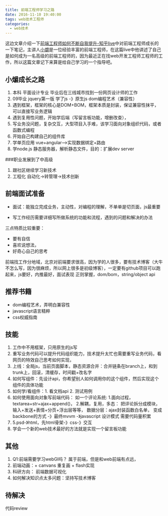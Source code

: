 ```yaml
---
title: 前端工程师学习之路
date: 2016-11-10 19:40:00
tags: web技术工程师
categories:
  - web技术
---
```

这边文章介绍一下[前端工程师如何不断自我提升-知乎live](https://www.zhihu.com/lives/775335499169542144)中对前端工程师成长的一下笔记，主讲人[小爝](https://www.zhihu.com/people/xiao-jue-83)是一位经验丰富的前端工程师，在这篇live中他讲述了自己是如何成为一名高级的前端工程师的，因为最近正在找web开发工程师工程师的工作，所以这篇文章记下来算是给自己学习的一个指导吧。
## 小爝成长之路
1. 本科 平面设计专业 毕业后在三线城市找到一份网页设计师的工作
2. 09毕业 jquery第一版 学了js -》原生js dom编程艺术（兼容性）
3. 遇到框架，框架的核心是DOM+BOM，框架本质是封装，保证兼容性抹平，可以直接写业务逻辑
4. 遇到复用性问题，开始学后端（写留言板功能，增删改查），
5. 写业务没问题，复杂交互，大型项目入手难，该学习面向对象组织代码，或者函数式编程
6. 开始自己构建自己的组件库
7. 学单页应用  vue+angular-->实现数据绑定+路由  
8. 学node.js 静态服务器，解析静态文件，目的：扩展dev server

###职业发展到了中高级
1. 跟社区继续学习新技术
2. 工程化 自动化->转管理->技术创新


## 前端面试准备
+ 面试：能独立完成业务，主动性，对编程的理解，不单单是切页面，js最重要

+ 写工作经历需要详细写所做系统的功能和流程，遇到的问题和解决的办法

三点特质比较重要：
+ 要有自信
+ 喜欢说想法，
+ 好奇心自己的思考

前端找工作分地域，北京对前端要求很高，因为学的人很多，要有技术博客（大牛不怎么写，因为很麻烦，所以网上很多是初级博客），一定要有github项目可以跑起来，js要好，内推最好，面试表现
正则掌握，dom/bom，string/object api
## 推荐书籍
+ dom编程艺术，弄明白兼容性
+ javascript语言精粹
+ css权威指南

## 技能
1. 工作中不用框架，只用原生的js写
2. 重写业务代码可以提升代码组织能力，技术提升太忙也需要重写业务代码，看网页的特效自己思考如何实现，
2. 上线：全局js，当前页面脚本，静态资源合并：合并链条在branch上，和到trunk上，回滚，清缓存，时间戳+改名字
3. 如何写组件：先设计api，你希望别人如何调用你的这个组件，然后实现这个组件的具体功能
4. 如何学/看组件：1. 看文档api  2. 测试用例
5. 如何使用面向对象写前端代码：
   如一个评论系统:
   1.面向过程，textarea+str+ajax+append()，
   2.解耦，复用，多态：
   把评论拆分成模块，输入+发送+表情+分页+浮出层等等，
   数据分层：ajax封装函数白名单，
   变成backbone的方式
   -》最终mvvm
   -》javascript 设计模式 需要代码量积累
6. 5.psd-》html，先html骨架-》css-》交互
7. 学会一个新的web技术最好的方法就是实现一个留言板功能

## 其他

1. Q1:前端需要学习webGl吗？ 属于前端，但是和web前端有点远，
2. 前端动画：+ canvans 重复画 + flash实现
3. 科研方向： 前端数据可视化
4. 如何解决知识点太多问题：坚持写技术博客

## 待解决
代码review




